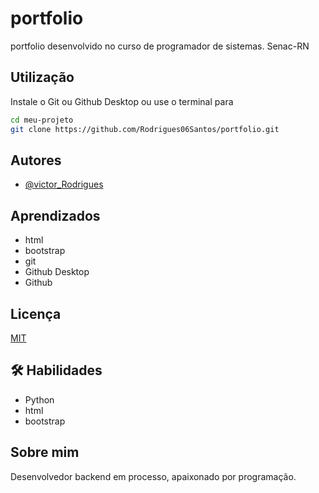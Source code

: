 
# portfolio

portfolio desenvolvido no curso de programador de sistemas. Senac-RN

## Utilização

Instale o Git  ou Github Desktop ou use o terminal para

```bash
cd meu-projeto 
git clone https://github.com/Rodrigues06Santos/portfolio.git
```
    
## Autores

- [@victor_Rodrigues](https://github.com/Rodrigues06Santos)


## Aprendizados

- html
- bootstrap
- git
- Github Desktop
- Github

## Licença

[MIT](https://choosealicense.com/licenses/mit/)


## 🛠 Habilidades
- Python
- html
- bootstrap



## Sobre mim
Desenvolvedor backend em processo, apaixonado por programação.


 
